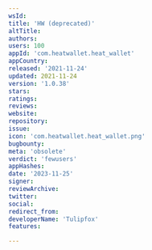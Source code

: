 ```yaml
---
wsId: 
title: 'HW (deprecated)'
altTitle: 
authors: 
users: 100
appId: 'com.heatwallet.heat_wallet'
appCountry: 
released: '2021-11-24'
updated: 2021-11-24
version: '1.0.38'
stars: 
ratings: 
reviews: 
website: 
repository: 
issue: 
icon: 'com.heatwallet.heat_wallet.png'
bugbounty: 
meta: 'obsolete'
verdict: 'fewusers'
appHashes: 
date: '2023-11-25'
signer: 
reviewArchive: 
twitter: 
social: 
redirect_from: 
developerName: 'Tulipfox'
features: 

---
```


